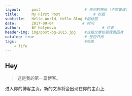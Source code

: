 ```yaml
---
layout:     post                    # 使用的布局（不需要改）
title:      My First Post               # 标题 
subtitle:   Hello World, Hello Blog #副标题
date:       2017-09-04             # 时间
author:     BY holynova                     # 作者
header-img: img/post-bg-2015.jpg    #这篇文章标题背景图片
catalog: true                       # 是否归档
tags:                               #标签
    - life
---
```


## Hey
>这是我的第一篇博客。

进入你的博客主页，新的文章将会出现在你的主页上.

